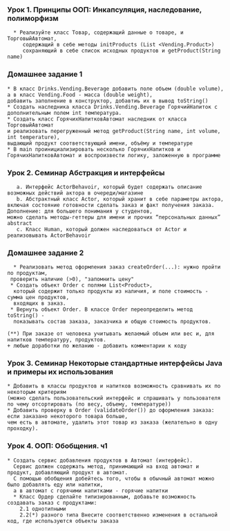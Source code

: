 
### Урок 1. Принципы ООП: Инкапсуляция, наследование, полиморфизм
      * Реализуйте класс Товар, содержащий данные о товаре, и ТорговыйАвтомат, 
         содержащий в себе методы initProducts (List <Vending.Product>) 
         сохраняющий в себе список исходных продуктов и getProduct(String name)

### Домашнее задание 1
    * В класс Drinks.Vending.Beverage добавить поле объем (double volume), а в класс Vending.Food - масса (double weight), 
    добавить заполнение в конструктор, добавтиь их в вывод toString()
    * Создать наследника класса Drinks.Vending.Beverage ГорячийНапиток с дополнительным полем int температура.
    * Создать класс ГорячихНапитковАвтомат наследник от класса ТорговыйАвтомат 
    и реализовать перегруженный метод getProduct(String name, int volume, int temperature), 
    выдающий продукт соответствующий имени, объёму и температуре
    * В main проинициализировать несколько ГорячихНапитков и ГорячихНапитковАвтомат и воспроизвести логику, заложенную в программе
### Урок 2. Семинар Абстракция и интерфейсы
       a. Интерфейс ActorBehavoir, который будет содержать описание возможных действий актора в очереди/магазине
       b. Абстрактный класс Actor, который хранит в себе параметры актора, 
    включая состояние готовности сделать заказ и факт получения заказа. Дополнение: для большего понимания у студентов, 
    можно сделать методы-геттеры для имени и прочих “персональных данных” abstract
       c. Класс Human, который должен наследоваться от Actor и реализовывать ActorBehavoir
### Домашнее задание 2
      * Реализовать метод оформления заказ createOrder(...): нужно пройти по продуктам, 
     проверить наличие (>0), "запомнить цену"
     * Создать объект Order с полями List<Product>, 
      который содержит только продукты из наличия, и поле стоимость - сумма цен продуктов,
      входящих в заказ.
     * Вернуть объект Order. В классе Order переопределить метод toString() - 
      показывать состав заказа, заказчика и общую стоимость продуктов.

    (**) При заказе от человека учитывать желаемый объем или вес и, для напитков температуру, продуктов.
    + любые доработки по желанию - добавить комментарии к коду

### Урок 3. Семинар Некоторые стандартные интерфейсы Java и примеры их использования
    * Добавить в классы продуктов и напитков возможность сравнивать их по некоторым критериям 
    (можно сделать пользовательский интерфейс и спрашивать у пользователя по чему отсортировать (по весу, объему, температуре))
    * Добавить проверку в Order (validateOrder()) до оформления заказа: если заказано некоторого товара больше, 
    чем есть в автомате, удалить этот товар из заказа (желательно в одну проходку).


### Урок 4. ООП: Обобщения. ч1
    * Создать сервис добавления продуктов в Автомат (интерфейс). 
      Сервис должен содержать метод, принимающий на вход автомат и продукт, добавляющий продукт в автомат. 
      С помощью обобщения добейтесь того, чтобы в обычный автомат можно было добавлять еду или напитки, 
      а в автомат с горячими напитками - горячие напитки
      * Класс Ордер сделайте типизированным, добавьте возможность создавать заказ с продуктами: 
        2.1 однотипными 
        2.2(*) разного типа Внесите соответственно изменения в остальной код, где используются объекты заказа